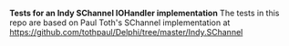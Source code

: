 **Tests for an Indy SChannel IOHandler implementation**
The tests in this repo are based on Paul Toth's SChannel implementation at 
https://github.com/tothpaul/Delphi/tree/master/Indy.SChannel

